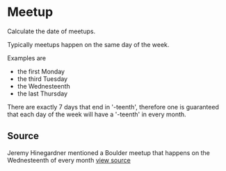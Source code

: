# Meetup

Calculate the date of meetups.

Typically meetups happen on the same day of the week.

Examples are

* the first Monday
* the third Tuesday
* the Wednesteenth
* the last Thursday

There are exactly 7 days that end in '-teenth', therefore one is guaranteed that each day of the week will have a '-teenth' in every month.


## Source

Jeremy Hinegardner mentioned a Boulder meetup that happens on the Wednesteenth of every month [view source](https://twitter.com/copiousfreetime)
